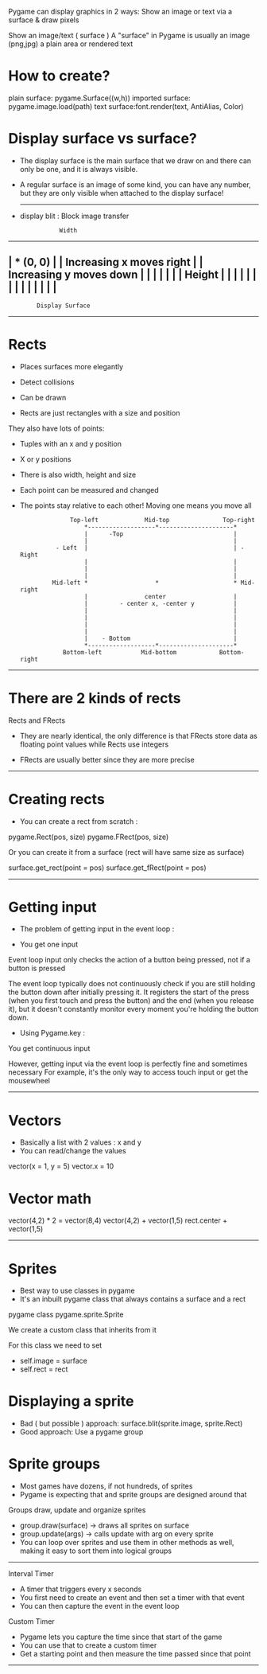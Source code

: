 Pygame can display graphics in 2 ways:
Show an image or text via a surface & draw pixels

Show an image/text ( surface )
A "surface" in Pygame is usually an image (png,jpg)
a plain area or rendered text

# How to create?

plain surface: pygame.Surface((w,h))
imported surface: pygame.image.load(path)
text surface:font.render(text, AntiAlias, Color)

# Display surface vs surface?

- The display surface is the main surface that we draw on and there can only be
  one, and it is always visible.

- A regular surface is an image of some kind, you can have any number, but
  they are only visible when attached to the display surface!

  -------------------------------------------------------------------------------

- display blit : Block image transfer


                 Width
-------------------------------------------
| * (0, 0)                                |
|  Increasing x moves right               |
|  Increasing y moves down                |
|                                         |
|                                         |
|                                         | Height
|                                         |
|                                         |
|                                         |
|                                         |
|                                         |
|                                         |
|                                         |
-------------------------------------------
            Display Surface

-----------------------------------------------------------------------------------

# Rects

- Places surfaces more elegantly
- Detect collisions
- Can be drawn

- Rects are just rectangles with a size and position

They also have lots of points:
- Tuples with an x and y position
- X or y positions
- There is also width, height and size
- Each point can be measured and changed
- The points stay relative to each other! Moving one means you move all


                    Top-left             Mid-top               Top-right
                        *-------------------*---------------------*
                        |      -Top                               |
                        |                                         |
                - Left  |                                         | - Right
                        |                                         |
                        |                                         |
                        |                                         | 
               Mid-left *                   *                     * Mid-right
                        |                center                   |
                        |         - center x, -center y           |
                        |                                         |
                        |                                         |
                        |                                         |
                        |                                         |
                        |    - Bottom                             |
                        *-------------------*---------------------*
                  Bottom-left           Mid-bottom            Bottom-right






----------------------------------------------------------------------------------

# There are 2 kinds of rects

Rects and FRects

- They are nearly identical, the only difference is that FRects store data as 
  floating point values while Rects use integers

- FRects are usually better since they are more precise

-----------------------------------------------------------------------------------

# Creating rects

- You can create a rect from scratch : 

pygame.Rect(pos, size)
pygame.FRect(pos, size)

Or you can create it from a surface (rect will have same size as surface)

surface.get_rect(point = pos)
surface.get_fRect(point = pos)

------------------------------------------------------------------------------------

# Getting input

- The problem of getting input in the event loop :

- You get one input

Event loop input only checks the action of a button being pressed, not if a button is pressed

The event loop typically does not continuously check if you are still holding the button down after 
initially pressing it. It registers the start of the press (when you first touch and press the button) 
and the end (when you release it), but it doesn't constantly monitor every moment you're holding the button down.

- Using Pygame.key :

You get continuous input

However, getting input via the event loop is perfectly fine and sometimes necessary
For example, it's the only way to access touch input or get the mousewheel


----------------------------------------------------------------------------------

# Vectors

- Basically a list with 2 values : x and y
- You can read/change the values

vector(x = 1, y = 5)
vector.x = 10

# Vector math
vector(4,2) * 2 = vector(8,4)
vector(4,2) + vector(1,5)
rect.center + vector(1,5)

---------------------------------------------------------------------------------

# Sprites

- Best way to use classes in pygame
- It's an inbuilt pygame class that always contains a surface and a rect

pygame class pygame.sprite.Sprite

We create a custom class that inherits from it

For this class we need to set
- self.image = surface
- self.rect = rect

# Displaying a sprite

- Bad ( but possible ) approach: surface.blit(sprite.image, sprite.Rect)
- Good approach: Use a pygame group

# Sprite groups

- Most games have dozens, if not hundreds, of sprites
- Pygame is expecting that and sprite groups are designed around that


Groups draw, update and organize sprites

- group.draw(surface) -> draws all sprites on surface
- group.update(args) -> calls update with arg on every sprite
- You can loop over sprites and use them in other methods as well, making it easy to sort
  them into logical groups

------------------------------------------------------------------------------------------

Interval Timer

- A timer that triggers every x seconds
- You first need to create an event and then set a timer with that event
- You can then capture the event in the event loop

Custom Timer

- Pygame lets you capture the time since that start of the game
- You can use that to create a custom timer
- Get a starting point and then measure the time passed since that point

------------------------------------------------------------------------------------------